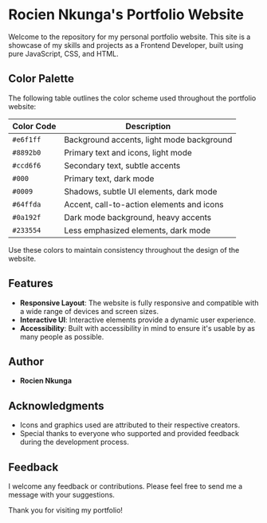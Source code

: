 # Rocien Nkunga's Portfolio Website

Welcome to the repository for my personal portfolio website. This site is a showcase of my skills and projects as a Frontend Developer, built using pure JavaScript, CSS, and HTML.

## Color Palette

The following table outlines the color scheme used throughout the portfolio website:

| Color Code | Description                               |
| ---------- | ----------------------------------------- |
| `#e6f1ff`  | Background accents, light mode background |
| `#8892b0`  | Primary text and icons, light mode        |
| `#ccd6f6`  | Secondary text, subtle accents            |
| `#000`     | Primary text, dark mode                   |
| `#0009`    | Shadows, subtle UI elements, dark mode    |
| `#64ffda`  | Accent, call-to-action elements and icons |
| `#0a192f`  | Dark mode background, heavy accents       |
| `#233554`  | Less emphasized elements, dark mode       |

Use these colors to maintain consistency throughout the design of the website.

## Features

- **Responsive Layout**: The website is fully responsive and compatible with a wide range of devices and screen sizes.
- **Interactive UI**: Interactive elements provide a dynamic user experience.
- **Accessibility**: Built with accessibility in mind to ensure it's usable by as many people as possible.

## Author

- **Rocien Nkunga**

## Acknowledgments

- Icons and graphics used are attributed to their respective creators.
- Special thanks to everyone who supported and provided feedback during the development process.

## Feedback

I welcome any feedback or contributions. Please feel free to send me a message with your suggestions.

Thank you for visiting my portfolio!
